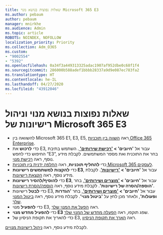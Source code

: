 ```yaml
---
title: שאלות נפוצות בנושא מנוי Microsoft 365 E3
ms.author: pebaum
author: pebaum
manager: mnirkhe
ms.audience: Admin
ms.topic: article
ROBOTS: NOINDEX, NOFOLLOW
localization_priority: Priority
ms.collection: Adm_O365
ms.custom:
- "9002554"
- "5392"
ms.openlocfilehash: 0a34f3a449313325adac1907af952dbe0c68f1f4
ms.sourcegitcommit: 286000b588adef1bbbb28337a9d9e087ec783fa2
ms.translationtype: HT
ms.contentlocale: he-IL
ms.lasthandoff: 04/27/2020
ms.locfileid: "43912046"
---
```

# <a name="microsoft-365-e3-subscription-and-license-management-faq"></a>שאלות נפוצות בנושא מנוי וניהול רישיונות של Microsoft 365 E3

- להשוואה בין Microsoft 365 E1, E3, E5, ראה [השווה בין תוכניות Office 365 Enterprise](https://www.microsoft.com/microsoft-365/business/compare-more-office-365-for-business-plans).
- כדי **לרכוש** את E3, עבור אל **'חיובים' > ['רכישת שירותים' ](https://go.microsoft.com/fwlink/p/?linkid=868433)**. השתמש בתיבת החיפוש כדי לחפש “E3“, בחר את התוכנית ואת מספר המשתמשים. לקבלת מידע נוסף, ראה [רכישת מנוי](https://docs.microsoft.com/microsoft-365/commerce/buy-another-subscription?view=o365-worldwide).
- כדי **להחליף תוכניות**, ראה [החלפה ידנית בין תוכניות Microsoft 365 לעסקים](https://docs.microsoft.com/microsoft-365/commerce/subscriptions/switch-plans-manually?view=o365-worldwide).
- כדי **להקצות למשתמשים רישיונות E3**, עבור אל **'חיובים' > ['רישיונות'](https://go.microsoft.com/fwlink/p/?linkid=842264)**. לקבלת מידע נוסף, ראה [הקצאת רישיונות](https://docs.microsoft.com/microsoft-365/admin/manage/assign-licenses-to-users?view=o365-worldwide).
- כדי **להוסיף/להסיר רישיונות E3**, עבור אל **'חיובים' > ['מוצרים ושירותים'](https://go.microsoft.com/fwlink/p/?linkid=842054)**, בחר **'הוספה/הסרה של רישיונות'**. לקבלת מידע נוסף, ראה [הוספה/הסרת רישיונות](https://docs.microsoft.com/microsoft-365/commerce/licenses/buy-licenses?view=o365-worldwide#add-or-remove-licenses-for-your-business-subscription). 
- כדי **לבטל** רישיונות E3, עבור אל **'חיובים' > ['מוצרים ושירותים'](https://go.microsoft.com/fwlink/p/?linkid=842054)**, בחר **'הגדרות ופעולות'**, ולאחר מכן לחץ על **'ביטול מנוי'**. לקבלת מידע נוסף, ראה [ביטול המנוי שלך](https://docs.microsoft.com/office365/admin/subscriptions-and-billing/cancel-your-subscription).
- כדי **להפעיל** מנוי E3, ראה [הפעל את המנוי שלך](https://docs.microsoft.com/alchemyinsights/activate-your-office-365-subscription).
- כדי **להפעיל מחדש מנוי E3** שפג תוקפו, ראה [הפעלה מחדש של המנוי שלך](https://docs.microsoft.com/alchemyinsights/reactivate-your-subscription).
- כדי להאריך את תקופת הניסיון של E3, ראה [הארך את תקופת הניסיון](https://docs.microsoft.com/alchemyinsights/extend-your-trial-for-office-365-for-business).

לקבלת מידע נוסף, ראה [ניהול רישיונות מנויים](https://docs.microsoft.com/microsoft-365/commerce/licenses/buy-licenses?view=o365-worldwide#add-or-remove-licenses-for-your-business-subscription).
